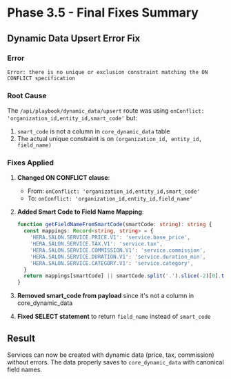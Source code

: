 # Phase 3.5 - Final Fixes Summary

## Dynamic Data Upsert Error Fix

### Error
```
Error: there is no unique or exclusion constraint matching the ON CONFLICT specification
```

### Root Cause
The `/api/playbook/dynamic_data/upsert` route was using `onConflict: 'organization_id,entity_id,smart_code'` but:
1. `smart_code` is not a column in `core_dynamic_data` table
2. The actual unique constraint is on `(organization_id, entity_id, field_name)`

### Fixes Applied

1. **Changed ON CONFLICT clause**:
   - From: `onConflict: 'organization_id,entity_id,smart_code'`
   - To: `onConflict: 'organization_id,entity_id,field_name'`

2. **Added Smart Code to Field Name Mapping**:
   ```typescript
   function getFieldNameFromSmartCode(smartCode: string): string {
     const mappings: Record<string, string> = {
       'HERA.SALON.SERVICE.PRICE.V1': 'service.base_price',
       'HERA.SALON.SERVICE.TAX.V1': 'service.tax',
       'HERA.SALON.SERVICE.COMMISSION.V1': 'service.commission',
       'HERA.SALON.SERVICE.DURATION.V1': 'service.duration_min',
       'HERA.SALON.SERVICE.CATEGORY.V1': 'service.category',
     }
     return mappings[smartCode] || smartCode.split('.').slice(-2)[0].toLowerCase()
   }
   ```

3. **Removed smart_code from payload** since it's not a column in core_dynamic_data

4. **Fixed SELECT statement** to return `field_name` instead of `smart_code`

## Result
Services can now be created with dynamic data (price, tax, commission) without errors. The data properly saves to `core_dynamic_data` with canonical field names.